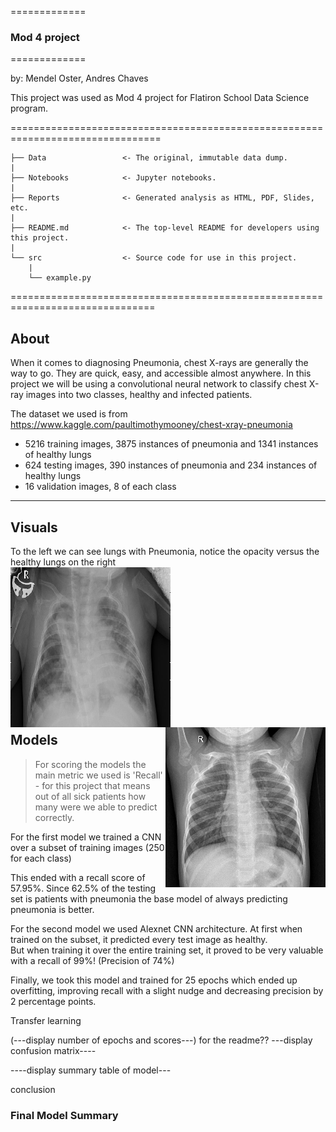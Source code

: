 =============
### Mod 4 project
=============

by: Mendel Oster, Andres Chaves

This project was used as Mod 4 project for Flatiron School Data Science program. 

================================================================================

    ├── Data                 <- The original, immutable data dump.
    |
    ├── Notebooks            <- Jupyter notebooks.
    |
    ├── Reports              <- Generated analysis as HTML, PDF, Slides, etc.
    |
    ├── README.md            <- The top-level README for developers using this project.
    |
    └── src                  <- Source code for use in this project.
        |
        └── example.py


===============================================================================

## About
When it comes to diagnosing Pneumonia, chest X-rays are generally the way to go. They are quick, easy, and accessible almost anywhere. In this project we will be using a convolutional neural network to classify chest X-ray images into two classes, healthy and infected patients. 

The dataset we used is from https://www.kaggle.com/paultimothymooney/chest-xray-pneumonia <br>
- 5216 training images, 3875 instances of pneumonia and 1341 instances of healthy lungs
- 624 testing images, 390 instances of pneumonia and 234 instances of healthy lungs
- 16 validation images, 8 of each class

__________
## Visuals

To the left we can see lungs with Pneumonia, notice the opacity versus the healthy lungs on the right<br>
<img src='Reports/Sick_lungs.png' align="left"/> 
<img src='Reports/Healthy_lungs.png' align="right"/> 

<br>
<br>
<br>
<br>
<br>
<br>
<br>
<br>
<br>
<br>
<br>
<br>
<br>

## Models

>For scoring the models the main metric we used is 'Recall' - for this project that means out of all sick patients how many were we able to predict correctly.

For the first model we trained a CNN over a subset of training images (250 for each class)  

<insert summary>


This ended with a recall score of 57.95%. Since 62.5% of the testing set is patients with pneumonia the base model of always predicting pneumonia is better. 

For the second model we used Alexnet CNN architecture. At first when trained on the subset, it predicted every test image as healthy. <br> But when training it over the entire training set, it proved to be very valuable with a recall of 99%! (Precision of 74%)



Finally, we took this model and trained for 25 epochs which ended up overfitting, improving recall with a slight nudge and decreasing precision by 2 percentage points.

Transfer learning 

(---display number of epochs and scores---) for the readme??
---display confusion matrix----

----display summary table of model---

conclusion
### Final Model Summary
